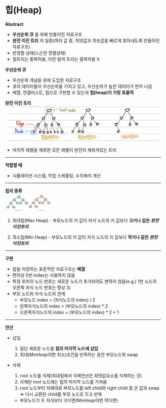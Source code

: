 # 힙(Heap)
**Abstract**
  - **우선순위 큐** 를 위해 만들어진 자료구조
  - **완전 이진 트리** 의 일종(여러 값 중, 최댓값과 최솟값을 빠르게 찾아내도록 만들어진 자료구조)
  - 반정렬 상태(느슨한 정렬상태)
  - 힙트리는 중복허용, 이진 탐색 트리는 중복허용 X

**우선순위 큐**
  - 우선순위 개념을 큐에 도입한 자료구조
  - 큐의 데이터들이 우선순위를 가지고 있고, 우선순위가 높은 데이터가 먼저 나감
  - 배열, 연결리스트, 힙으로 구현할 수 있는데 **힙(heap)이 가장 효율적**

**완전 이진 트리**  
<img width="700" src="./images/Tree.jpg">
  - 마지막 레벨을 제외한 모든 레벨이 완전히 채워져있는 트리

---
**적합할 때**
  - 시뮬레이션 시스템, 작업 스케줄링, 수치해석 계산

---
**힙의 종류**  
<img width="150" src="./images/MaxHeapAndMinHeap.png"> 
  1. 최대힙(Max Heap)
    - 부모노드의 키 값이 자식 노드의 키 값보다 **크거나 같은 *완전이진트리***

  2. 최소힙(Min Heap)
    - 부모노드의 키 값이 자식 노드의 키 값보다 **작거나 같은 *완전이진트리***

---
**구현**
  - 힙을 저장하는 표준적인 자료구조는 **배열**
  - 편의상 0번 index는 사용하지 않음
  - 특정 위치의 노드 번호는 새로운 노드가 추가되어도 변하지 않음(e.g.) 1번 노드의 오른쪽 자식 노드 번호는 항상 3)
  - 부모 노드와 자식 노드의 관계
    - 부모노드 index = (자식노드의 index) / 2
    - 왼쪽자식노드의 index = (부모노드의 index) * 2
    - 오른쪽자식노드의 index = (부모노드의 index) * 2 + 1

---
**연산**
  - 삽입
    1. 일단 새로운 노드를 **힙의 마지막 노드에 삽입**
    2. 최대(MinHeap이면 최소)조건을 만족하는 동안 부모노드와 swap

  - 삭제
    1. root 노드를 삭제(최대힙에서 삭제연산은 최댓값요소를 삭제하는 것)
    2. 삭제된 root 노드에는 힙의 마지막 노드를 가져옴
    3. root 노드부터 차례대로 부모노드를 left child와 right child 중 큰 값과 swap => 다시 교환된 child를 부모 노드로 두고 반복
      - 부모노드가 두 자식보다 크다면(MinHeap이면 작다면) 
